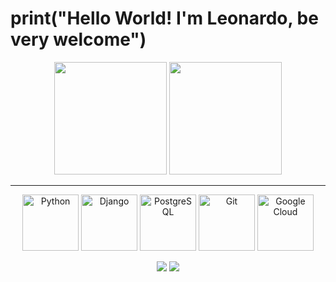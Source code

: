# print("Hello World! I'm Leonardo, be very welcome")
<p align="center">
  <img height="180em" src="https://github-readme-stats.vercel.app/api?username=martinss27&show_icons=true&theme=tokyonight&include_all_commits=true&count_private=true"/>
  <img height="180em" src="https://github-readme-stats.vercel.app/api/top-langs/?username=martinss27&layout=compact&langs_count=6&theme=tokyonight"/>
</p>





---

<p align="center">
  <!-- Python -->
  <img src="https://img.icons8.com/color/144/000000/python.png" width="90" alt="Python"/>

  <!-- Django -->
  <img src="https://cdn.jsdelivr.net/gh/devicons/devicon/icons/django/django-plain.svg" width="90" alt="Django" />

  <!-- PostgreSQL -->
  <img src="https://cdn.jsdelivr.net/gh/devicons/devicon/icons/postgresql/postgresql-original.svg" width="90" alt="PostgreSQL"/>

  <!-- Git -->
  <img src="https://cdn.jsdelivr.net/gh/devicons/devicon/icons/git/git-original.svg" width="90" alt="Git"/>

  <!-- Google Cloud -->
  <img src="https://cdn.jsdelivr.net/gh/devicons/devicon/icons/googlecloud/googlecloud-original.svg" width="90" alt="Google Cloud"/>
</p>



<div align="center"> 
  <a href="mailto:leoalmeidamartins@gmail.com"><img src="https://img.shields.io/badge/-Gmail-%23333?style=for-the-badge&logo=gmail&logoColor=white" target="_blank"></a>
  <a href="https://www.linkedin.com/in/leonardomartinssdev/" target="_blank"><img src="https://img.shields.io/badge/-LinkedIn-%230077B5?style=for-the-badge&logo=linkedin&logoColor=white" target="_blank"></a> 
</div>

